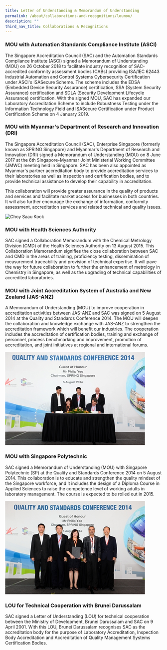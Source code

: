 ```yaml
---
title: Letter of Understanding & Memorandum of Understanding
permalink: /about/collaborations-and-recognitions/loumou/
description: ""
third_nav_title: Collaborations & Recognitions
---
```

### MOU with Automation Standards Compliance Institute (ASCI)

The Singapore Accreditation Council (SAC) and the Automation Standards Compliance Institute (ASCI) signed a Memorandum of Understanding (MOU) on 26 October 2018 to facilitate industry recognition of SAC-accredited conformity assessment bodies (CABs) providing ISA/IEC 62443 Industrial Automation and Control Systems Cybersecurity Certification under ASCI's ISASecure Scheme.  The scheme includes the EDSA (Embedded Device Security Assurance) certification, SSA (System Security Assurance) certification and SDLA (Security Development Lifecycle Assurance) certification.  With the signed MOU, SAC has expanded our Laboratory Accreditation Scheme to include Robustness Testing under the Information Technology Field and ISASecure Certification under Product Certification Scheme on 4 January 2019.

### MOU with Myanmar's Department of Research and Innovation (DRI)

The Singapore Accreditation Council (SAC), Enterprise Singapore (formerly known as SPRING Singapore) and Myanmar's Department of Research and Innovation (DRI) signed a Memorandum of Understanding (MOU) on 8 June 2017 at the 6th Singapore-Myanmar Joint Ministerial Working Committee (JMWC) meeting held in Singapore. SAC has been also appointed as Myanmar's partner accreditation body to provide accreditation services to their laboratories as well as inspection and certification bodies, and to provide technical assistance to develop their capability in accreditation.
 
This collaboration will provide greater assurance in the quality of products and services and facilitate market access for businesses in both countries. It will also further encourage the exchange of information, conformity assessment, accreditation services 
and related technical and quality issues.  

<img style="width:290px" alt="Choy Saau Kook" src="(/images/press-release/photos/Myanmar-MOU.png">




### MOU with Health Sciences Authority

SAC signed a Collaboration Memorandum with the Chemical Metrology Division (CMD) of the Health Sciences Authority on 13 August 2015. This Collaboration Memorandum signifies the close collaboration between SAC and CMD in the areas of training, proficiency testing, dissemination of measurement traceability  and provision of technical expertise. It will pave the way for future collaboration to further the enhancement of metrology in Chemistry in Singapore, as well as the upgrading of technical capabilities of accredited laboratories.
 
### MOU with Joint Accreditation System of Australia and New Zealand (JAS-ANZ)

A Memorandum of Understanding (MOU) to improve cooperation in accreditation activities between JAS-ANZ and SAC was signed on 5 August 2014 at the Quality and Standards Conference 2014. The MOU will deepen the collaboration and knowledge exchange with JAS-ANZ to strengthen the accreditation framework which will benefit our industries. The cooperation includes the accreditation of certification bodies, training and exchange of personnel, process benchmarking and improvement, promotion of accreditation, and joint initiatives at regional and international forums. 

![Photo of MoU signing with JAS-ANZ](/images/press-release/photos/MOU-with-JAS-ANZ.jpg)

### MOU with Singapore Polytechnic   
SAC signed a Memorandum of Understanding (MOU) with Singapore Polytechnic (SP) at the Quality and Standards Conference 2014 on 5 August 2014. This collaboration is to educate and strengthen the quality mindset of the Singapore workforce, and it includes the design of a Diploma Course in Applied Sciences to raise the competence level of working adults in laboratory management. The course is expected to be rolled out in 2015.  

![MOU with SP](/images/press-release/photos/MOU-with-SP.jpg)

 
### LOU for Technical Cooperation with Brunei Darussalam

SAC signed a Letter of Understanding (LOU) for technical cooperation between the Ministry of Development, Brunei Darussalam and SAC on 9 April 2001. With this LOU, Brunei Darussalam recognises SAC as the accreditation body for the purpose of Laboratory Accreditation, Inspection Body Accreditation and Accreditation of Quality Management Systems Certification Bodies.